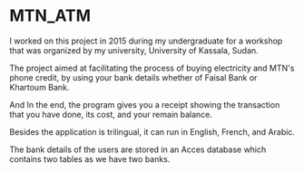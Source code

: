 # MTN_ATM
I worked on this project in 2015 during my undergraduate for a workshop that was organized by my university, University of Kassala, Sudan. 

The project aimed at facilitating the process of buying electricity and MTN's phone credit, by using your bank details whether of Faisal Bank or Khartoum Bank. 

And In the end, the program gives you a receipt showing the transaction that you have done, its cost, and your remain balance. 

Besides the application is trilingual, it can run in English, French, and Arabic.  

The bank details of the users are stored in an Acces database which contains two tables as we have two banks.
